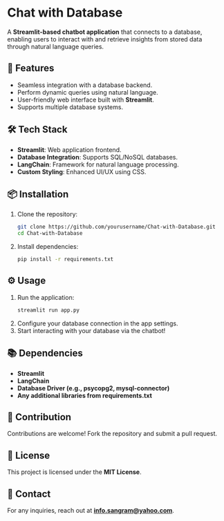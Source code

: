 # Chat with Database

A **Streamlit-based chatbot application** that connects to a database, enabling users to interact with and retrieve insights from stored data through natural language queries.

## 🚀 Features
- Seamless integration with a database backend.
- Perform dynamic queries using natural language.
- User-friendly web interface built with **Streamlit**.
- Supports multiple database systems.

## 🛠️ Tech Stack
- **Streamlit**: Web application frontend.
- **Database Integration**: Supports SQL/NoSQL databases.
- **LangChain**: Framework for natural language processing.
- **Custom Styling**: Enhanced UI/UX using CSS.

## 📦 Installation
1. Clone the repository:
   ```bash
   git clone https://github.com/yourusername/Chat-with-Database.git
   cd Chat-with-Database
   ```
2. Install dependencies:
   ```bash
   pip install -r requirements.txt
   ```

## ⚙️ Usage
1. Run the application:
   ```bash
   streamlit run app.py
   ```
2. Configure your database connection in the app settings.
3. Start interacting with your database via the chatbot!

## 📚 Dependencies
- **Streamlit**
- **LangChain**
- **Database Driver (e.g., psycopg2, mysql-connector)**
- **Any additional libraries from requirements.txt**

## 🤝 Contribution
Contributions are welcome! Fork the repository and submit a pull request.

## 📝 License
This project is licensed under the **MIT License**.

## 📧 Contact
For any inquiries, reach out at **info.sangram@yahoo.com**.

